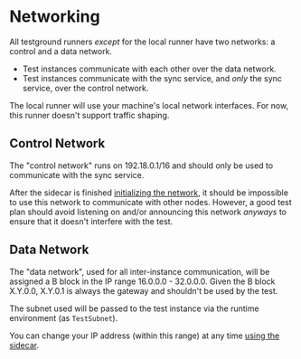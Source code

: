 # Networking

All testground runners _except_ for the local runner have two networks: a
control and a data network.

* Test instances communicate with each other over the data network.
* Test instances communicate with the sync service, and _only_ the sync service,
  over the control network.

The local runner will use your machine's local network interfaces. For now, this runner doesn't support traffic shaping.

## Control Network

The "control network" runs on 192.18.0.1/16 and should only be used to
communicate with the sync service.

After the sidecar is finished [initializing the
network](https://github.com/ipfs/testground/blob/master/docs/SIDECAR.md#initialization),
it should be impossible to use this network to communicate with other nodes.
However, a good test plan should avoid listening on and/or announcing this
network _anyways_ to ensure that it doesn't interfere with the test.

## Data Network

The "data network", used for all inter-instance communication, will be assigned
a B block in the IP range 16.0.0.0 - 32.0.0.0. Given the B block X.Y.0.0,
X.Y.0.1 is always the gateway and shouldn't be used by the test.

The subnet used will be passed to the test instance via the runtime environment
(as `TestSubnet`).

You can change your IP address (within this range) at any time [using the
sidecar](https://github.com/ipfs/testground/blob/master/docs/SIDECAR.md#ip-addresses).
